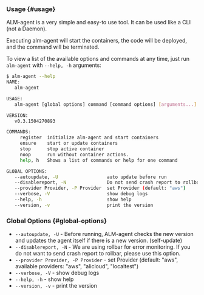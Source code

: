 ### Usage {#usage}
ALM-agent is a very simple and easy-to use tool. It can be used like a CLI (not a Daemon).

Executing alm-agent will start the containers, the code will be deployed, and the command will be terminated.

To view a list of the available options and commands at any time, just run `alm-agent` with `--help, -h` arguments:

```bash
$ alm-agent --help
NAME:
   alm-agent

USAGE:
   alm-agent [global options] command [command options] [arguments...]

VERSION:
   v0.3.1504270893

COMMANDS:
     register  initialize alm-agent and start containers
     ensure    start or update containers
     stop      stop active container
     noop      run without container actions.
     help, h   Shows a list of commands or help for one command

GLOBAL OPTIONS:
   --autoupdate, -U                  auto update before run
   --disablereport, -N               Do not send crash report to rollbar.
   --provider Provider, -P Provider  set Provider (default: "aws")
   --verbose, -V                     show debug logs
   --help, -h                        show help
   --version, -v                     print the version
```

### Global Options {#global-options}
- `--autoupdate, -U` - Before running, ALM-agent checks the new version and updates the agent itself if there is a new version. (self-update)
- `--disablereport, -N` - We are using rollbar for error monitoring. If you do not want to send crash report to rollbar, please use this option.
- `--provider Provider, -P Provider` - set Provider (default: "aws", available providers: "aws", "alicloud", "localtest")
- `--verbose, -V` - show debug logs
- `--help, -h` - show help
- `--version, -v` - print the version

